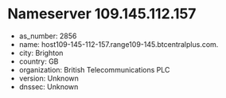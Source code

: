 # Nameserver 109.145.112.157

* as_number: 2856
* name: host109-145-112-157.range109-145.btcentralplus.com.
* city: Brighton
* country: GB
* organization: British Telecommunications PLC
* version: Unknown
* dnssec: Unknown
